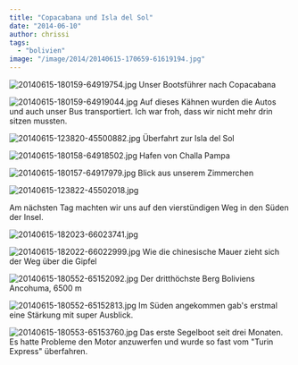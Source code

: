 ```yaml
---
title: "Copacabana und Isla del Sol"
date: "2014-06-10"
author: chrissi
tags: 
  - "bolivien"
image: "/image/2014/20140615-170659-61619194.jpg"
---
```


![20140615-180159-64919754.jpg](/images/2014/20140615-180159-64919754.jpg) Unser Bootsführer nach Copacabana

![20140615-180159-64919044.jpg](/images/2014/20140615-180159-64919044.jpg) Auf dieses Kähnen wurden die Autos und auch unser Bus transportiert. Ich war froh, dass wir nicht mehr drin sitzen mussten.

![20140615-123820-45500882.jpg](/images/2014/20140615-123820-45500882.jpg) Überfahrt zur Isla del Sol

![20140615-180158-64918502.jpg](/images/2014/20140615-180158-64918502.jpg) Hafen von Challa Pampa

![20140615-180157-64917979.jpg](/images/2014/20140615-180157-64917979.jpg) Blick aus unserem Zimmerchen

![20140615-123822-45502018.jpg](/images/2014/20140615-123822-45502018.jpg)

Am nächsten Tag machten wir uns auf den vierstündigen Weg in den Süden der Insel.

![20140615-182023-66023741.jpg](/images/2014/20140615-182023-66023741.jpg)

![20140615-182022-66022999.jpg](/images/2014/20140615-182022-66022999.jpg) Wie die chinesische Mauer zieht sich der Weg über die Gipfel

![20140615-180552-65152092.jpg](/images/2014/20140615-180552-65152092.jpg) Der dritthöchste Berg Boliviens Ancohuma, 6500 m

![20140615-180552-65152813.jpg](/images/2014/20140615-180552-65152813.jpg) Im Süden angekommen gab's erstmal eine Stärkung mit super Ausblick.

![20140615-180553-65153760.jpg](/images/2014/20140615-180553-65153760.jpg) Das erste Segelboot seit drei Monaten. Es hatte Probleme den Motor anzuwerfen und wurde so fast vom "Turin Express" überfahren.
